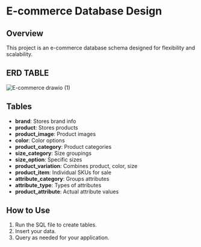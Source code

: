 # E-commerce Database Design

## Overview
This project is an e-commerce database schema designed for flexibility and scalability.

## ERD TABLE
![E-commerce drawio (1)](https://github.com/user-attachments/assets/d14699e2-ad57-49db-bedb-559585513973)

## Tables
- **brand**: Stores brand info
- **product**: Stores products
- **product_image**: Product images
- **color**: Color options
- **product_category**: Product categories
- **size_category**: Size groupings
- **size_option**: Specific sizes
- **product_variation**: Combines product, color, size
- **product_item**: Individual SKUs for sale
- **attribute_category**: Groups attributes
- **attribute_type**: Types of attributes
- **product_attribute**: Actual attribute values

## How to Use
1. Run the SQL file to create tables.
2. Insert your data.
3. Query as needed for your application.

